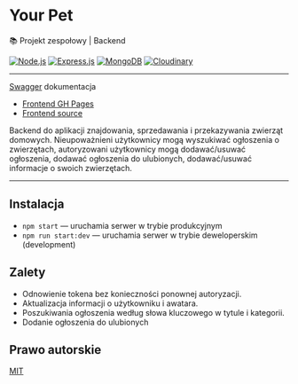 # Your Pet

📚 Projekt zespołowy | Backend

[![Node.js](https://img.shields.io/badge/Node.js-339933?style=for-the-badge&logo=nodedotjs&logoColor=white)](#) [![Express.js](https://img.shields.io/badge/Express.js-000000?style=for-the-badge&logo=express&logoColor=white)](#) [![MongoDB](https://img.shields.io/badge/MongoDB-4EA94B?style=for-the-badge&logo=mongodb&logoColor=white)](#) [![Cloudinary](https://img.shields.io/badge/Cloudinary-2986cc?style=for-the-badge&logo=cloudinary&logoColor=white)](#)

_______________________

[Swagger](https://team-project-pets-backend.onrender.com/api-docs/) dokumentacja

- [Frontend GH Pages](https://sig1smund.github.io/final-fullstack-team-proj/)
- [Frontend source](https://github.com/Sig1smund/final-fullstack-team-proj)

Backend do aplikacji znajdowania, sprzedawania i przekazywania zwierząt domowych. Nieupoważnieni użytkownicy mogą wyszukiwać ogłoszenia o zwierzętach, autoryzowani użytkownicy mogą dodawać/usuwać ogłoszenia, dodawać ogłoszenia do ulubionych, dodawać/usuwać informacje o swoich zwierzętach.

_____________________

## Instalacja

- `npm start` &mdash; uruchamia serwer w trybie produkcyjnym
- `npm run start:dev` &mdash; uruchamia serwer w trybie deweloperskim (development)

## Zalety

- Odnowienie tokena bez konieczności ponownej autoryzacji.
- Aktualizacja informacji o użytkowniku i awatara.
- Poszukiwania ogłoszenia według słowa kluczowego w tytule i kategorii.
- Dodanie ogłoszenia do ulubionych

## Prawo autorskie

[MIT](https://opensource.org/licenses/MIT)

